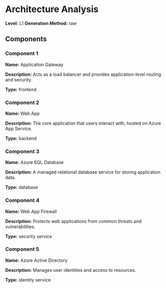 # Architecture Analysis

**Level:** L1
**Generation Method:** raw

## Components

### Component 1

**Name:** Application Gateway

**Description:** Acts as a load balancer and provides application-level routing and security.

**Type:** frontend

### Component 2

**Name:** Web App

**Description:** The core application that users interact with, hosted on Azure App Service.

**Type:** backend

### Component 3

**Name:** Azure SQL Database

**Description:** A managed relational database service for storing application data.

**Type:** database

### Component 4

**Name:** Web App Firewall

**Description:** Protects web applications from common threats and vulnerabilities.

**Type:** security service

### Component 5

**Name:** Azure Active Directory

**Description:** Manages user identities and access to resources.

**Type:** identity service

